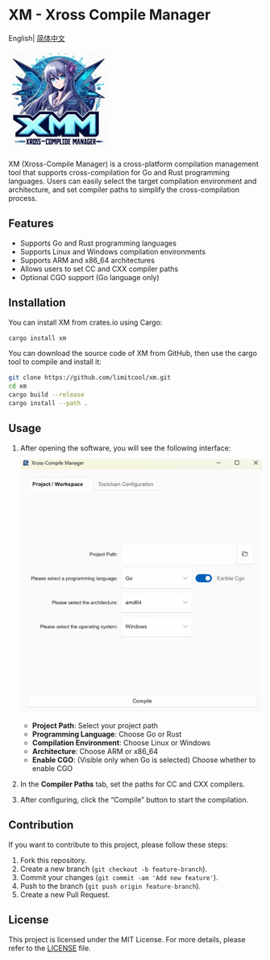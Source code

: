 # XM - Xross Compile Manager

English| [简体中文](README.md)

![logo](assets/logo_200.jpg)

XM (Xross-Compile Manager) is a cross-platform compilation management tool that supports cross-compilation for Go and Rust programming languages. Users can easily select the target compilation environment and architecture, and set compiler paths to simplify the cross-compilation process.

## Features

- Supports Go and Rust programming languages
- Supports Linux and Windows compilation environments
- Supports ARM and x86_64 architectures
- Allows users to set CC and CXX compiler paths
- Optional CGO support (Go language only)

## Installation
You can install XM from crates.io using Cargo:
```bash
cargo install xm
```
You can download the source code of XM from GitHub, then use the cargo tool to compile and install it:

```bash
git clone https://github.com/limitcool/xm.git
cd xm
cargo build --release
cargo install --path .
```

## Usage

1. After opening the software, you will see the following interface:

   ![image](assets/image.png)

   - **Project Path**: Select your project path
   - **Programming Language**: Choose Go or Rust
   - **Compilation Environment**: Choose Linux or Windows
   - **Architecture**: Choose ARM or x86_64
   - **Enable CGO**: (Visible only when Go is selected) Choose whether to enable CGO

2. In the **Compiler Paths** tab, set the paths for CC and CXX compilers.

3. After configuring, click the “Compile” button to start the compilation.

## Contribution

If you want to contribute to this project, please follow these steps:

1. Fork this repository.
2. Create a new branch (`git checkout -b feature-branch`).
3. Commit your changes (`git commit -am 'Add new feature'`).
4. Push to the branch (`git push origin feature-branch`).
5. Create a new Pull Request.

## License

This project is licensed under the MIT License. For more details, please refer to the [LICENSE](LICENSE) file.
